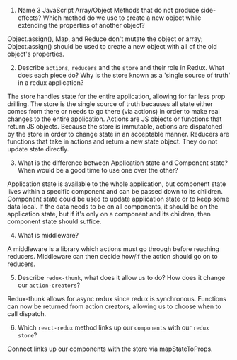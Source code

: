 1.  Name 3 JavaScript Array/Object Methods that do not produce side-effects? Which method do we use to create a new object while extending the properties of another object?

Object.assign(), Map, and Reduce don't mutate the object or array; Object.assign() should be used to create a new object with all of the old object's properties.

2.  Describe `actions`, `reducers` and the `store` and their role in Redux. What does each piece do? Why is the store known as a 'single source of truth' in a redux application?

The store handles state for the entire application, allowing for far less prop drilling. The store is the single source of truth becauses all state either comes from there or needs to go there (via actions) in order to make real changes to the entire application. Actions are JS objects or functions that return JS objects. Because the store is immutable, actions are dispatched by the store in order to change state in an acceptable manner. Reducers are functions that take in actions and return a new state object. They do not update state directly.

3.  What is the difference between Application state and Component state? When would be a good time to use one over the other?

Application state is available to the whole application, but component state lives within a specific component and can be passed down to its children. Component state could be used to update application state or to keep some data local. If the data needs to be on all components, it should be on the application state, but if it's only on a component and its children, then component state should suffice.

4.  What is middleware?

A middleware is a library which actions must go through before reaching reducers. Middleware can then decide how/if the action should go on to reducers.

5.  Describe `redux-thunk`, what does it allow us to do? How does it change our `action-creators`?

Redux-thunk allows for async redux since redux is synchronous. Functions can now be returned from action creators, allowing us to choose when to call dispatch.

6.  Which `react-redux` method links up our `components` with our `redux store`?

Connect links up our components with the store via mapStateToProps.
